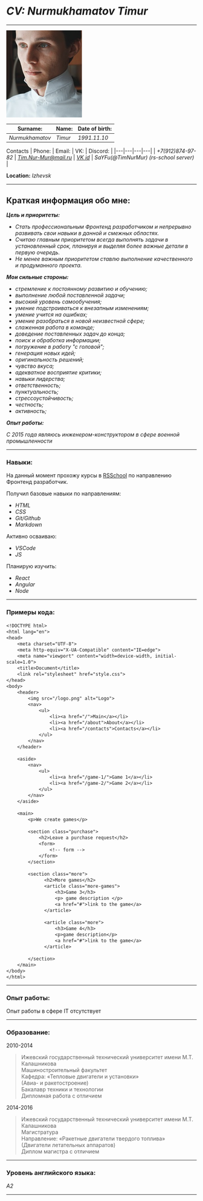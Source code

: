 # _**CV:**_ *Nurmukhamatov Timur*
---
![Sorry...Image Not Found](https://github.com/TimNurMur/Test/blob/master/images/Photo.png?raw=true)

| Surname: | Name: | Date of birth: |
|---|---|---|
| *Nurmukhamatov* | *Timur* | *1991.11.10* |

Contacts
| Phone: | Email: | VK: | Discord: |
|---|---|---|---|
| *+7(912)874-97-82* | *Tim.Nur-Mur@mail.ru* | *[VK id](https://vk.com/idrakosha)* | *SaYFu(@TimNurMur) (rs-school server)* |

**Location:** *Izhevsk*

---
## **Краткая информация обо мне:**

 _**Цель и приоритеты:**_
 - *Стать профессиональным Фронтенд разработчиком и непрерывно развивать свои навыки в данной и смежных областях.*
 - *Считаю главным приоритетом всегда выполнять задачи в установленный срок, планируя и выделяя более важные детали в первую очередь.*
 - *Не менее важным приоритетом ставлю выполнение качественного и продуманного проекта.*


 _**Мои сильные стороны:**_
 - *стремление к постоянному развитию и обучению;*
 - *выполнение любой поставленной задачи;*
 - *высокий уровень самообучения;*
 - *умение подстраиваться к внезапным изменениям;*
 - *умение учится на ошибках;*
 - *умение разобраться в новой неизвестной сфере;*
 - *слаженная работа в команде;*
 - *доведение поставленных задач до конца;*
 - *поиск и обработка информации;*
 - *погружение в работу "с головой";*
 - *генерация новых идей;*
 - *оригинальность решений;*
 - *чувство вкуса;*
 - *адекватное восприятие критики;*
 - *навыки лидерства;*
 - *ответственность;*
 - *пунктуальность;*
 - *стрессоустойчивость;*
 - *честность;*
 - *активность;*


 _**Опыт работы:**_

 *С 2015 года являюсь инженером-конструктором в сфере военной промышленности*

---

### **Навыки:**
На данный момент прохожу курсы в [RSSchool](https://app.rs.school) по направлению Фронтенд разработчик.

Получил базовые навыки по направлениям:
- *HTML*
- *CSS*
- *Git/Github*
- *Markdown*

Активно осваиваю:
- *VSCode*
- *JS*

Планирую изучить:
- *React*
- *Angular*
- *Node*

---

### **Примеры кода:**

```
<!DOCTYPE html>
<html lang="en">
<head>
    <meta charset="UTF-8">
    <meta http-equiv="X-UA-Compatible" content="IE=edge">
    <meta name="viewport" content="width=device-width, initial-scale=1.0">
    <title>Document</title>
    <link rel="stylesheet" href="style.css">
</head>
<body>
    <header>
        <img src="/logo.png" alt="Logo">
        <nav>
            <ul>
                <li><a href="/">Main</a></li>
                <li><a href="/about">About</a></li>
                <li><a href="/contacts">Contacts</a></li>
            </ul>
        </nav>
    </header>
    
    <aside>
        <nav>
            <ul>
                <li><a href="/game-1/">Game 1</a></li>
                <li><a href="/game-2/">Game 2</a></li>
            </ul>
        </nav>
    </aside>
    
    <main>
        <p>We create games</p>
    
        <section class="purchase">
            <h2>Leave a purchase request</h2>
            <form>
                <!-- form -->
            </form>
        </section>
    
        <section class="more">
              <h2>More games</h2>
              <article class="more-games">
                  <h3>Game 3</h3>
                  <p> game description </p>
                  <a href="#">link to the game</a>
              </article>
    
              <article class="more">
                  <h3>Game 4</h3>
                  <p>game description</p>
                  <a href="#">link to the game</a>
              </article>
    
        </section>
    </main>
</body>
</html>
```

---

### **Опыт работы:**

Опыт работы в сфере IT отсутствует

---

### **Образование:**

2010-2014
> Ижевский государственный технический университет имени М.Т. Калашникова\
Машиностроительный факультет\
Кафедра: «Тепловые двигатели и установки»\
(Авиа- и ракетостроение)\
Бакалавр техники и технологии\
Дипломная работа с отличием

2014-2016
> Ижевский государственный технический университет имени М.Т. Калашникова\
Магистратура\
Направление: «Ракетные двигатели твердого топлива»\
(Двигатели летательных аппаратов)\
Диплом магистра с отличием
---

### **Уровень английского языка:**

*A2*

 ---